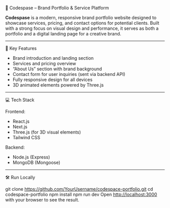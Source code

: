 🚀 Codespase – Brand Portfolio & Service Platform

**Codespase** is a modern, responsive brand portfolio website designed to showcase services, pricing, and contact options for potential clients. Built with a strong focus on visual design and performance, it serves as both a portfolio and a digital landing page for a creative brand.

---

🎯 Key Features

- Brand introduction and landing section
- Services and pricing overview
- “About Us” section with brand background
- Contact form for user inquiries (sent via backend API)
- Fully responsive design for all devices
- 3D animated elements powered by Three.js

---

💻 Tech Stack

Frontend:
- React.js
- Next.js
- Three.js (for 3D visual elements)
- Tailwind CSS

 Backend:
- Node.js (Express)
- MongoDB (Mongoose)

---

🛠️ Run Locally

git clone https://github.com/YourUsername/codespace-portfolio.git
cd codespace-portfolio
npm install
npm run dev
Open [http://localhost:3000](http://localhost:3000) with your browser to see the result.
